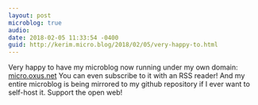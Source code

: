 ```yaml
---
layout: post
microblog: true
audio: 
date: 2018-02-05 11:33:54 -0400
guid: http://kerim.micro.blog/2018/02/05/very-happy-to.html
---
```

Very happy to have my microblog now running under my own domain: [micro.oxus.net](https://micro.oxus.net) You can even subscribe to it with an RSS reader! And my entire microblog is being mirrored to my github repository if I ever want to self-host it. Support the open web!
